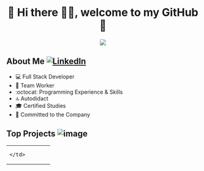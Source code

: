 <div align="center">
  <h1>💾 Hi there 🙋‍♂️, welcome to my GitHub 🚀</h1>
  <img src="https://i.imgur.com/9vxIFNj.png">
</div>


## About Me [![LinkedIn](https://img.shields.io/badge/linkedin-%230077B5.svg?style=for-the-badge&logo=linkedin&logoColor=white)](https://www.linkedin.com/in/pablo-almendro-322488209)

- 💻 Full Stack Developer
- 💚 Team Worker
- :octocat: Programming Experience & Skills
- 🔝 Autodidact
- 🎓 Certified Studies
- 🛅 Committed to the Company
  
## Top Projects ![image](https://github.com/AlmendroHub/AlmendroHub/assets/56845322/2b3398e7-3f83-47af-95eb-f7e9bb22b7f9)

<table>
  <tr>
    <td width="50%">
      
    </td>
  </tr>
</table>
